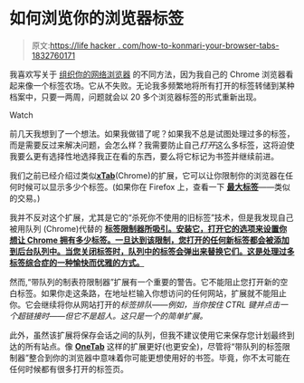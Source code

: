 # 如何浏览你的浏览器标签

> 原文:[https://life hacker . com/how-to-konmari-your-browser-tabs-1832760171](https://lifehacker.com/how-to-konmari-your-browser-tabs-1832760171)

我喜欢写关于 [组织你的网络浏览器](https://lifehacker.com/the-chrome-extensions-our-tech-editor-uses-to-manage-a-1823999980) 的不同方法，因为我自己的 Chrome 浏览器看起来像一个标签农场。它从不失败。无论我多频繁地将所有打开的标签转储到某种档案中，只要一两周，问题就会以 20 多个浏览器标签的形式重新出现。

Watch

前几天我想到了一个想法。如果我做错了呢？如果我不总是试图处理过多的标签，而是需要反过来解决问题，会怎么样？我需要防止自己*打开*这么多标签，这将迫使我要么更有选择性地选择我正在看的东西，要么将它标记为书签并继续前进。

我们之前已经介绍过类似[**xTab**](https://lifehacker.com/xtab-limits-the-number-of-tabs-you-can-keep-open-1555309264)(Chrome)的扩展，它可以让你限制你的浏览器在任何时候可以显示多少个标签。(如果你在 Firefox 上，查看一下 [**最大标签**](https://addons.mozilla.org/en-US/firefox/addon/max-tabs-web-ext/)——类似的交易。)

我并不反对这个扩展，尤其是它的“杀死你不使用的旧标签”技术，但是我发现自己被用队列 (Chrome)代替的 [**标签限制器所吸引。安装它，打开它的选项来设置你想让 Chrome 拥有多少标签。一旦达到该限制，您打开的任何新标签都会被添加到后台队列中。当您关闭标签时，队列中的标签会弹出来替换它们。这是处理过多标签综合症的一种愉快而优雅的方式。**](https://chrome.google.com/webstore/detail/tabs-limiter-with-queue/kaamkonbephafcojgajnbgbdgbgbboap?hl=en)

然而,“带队列的制表符限制器”扩展有一个重要的警告。它不能阻止您打开新的空白标签。如果你走这条路，在地址栏输入你想访问的任何网站，扩展就不能阻止你。它会继续将你从网站打开的*标签排队——例如，当你按住 CTRL 键并点击一个超链接时——但它不是超人。这只是一个的简单扩展。*

此外，虽然该扩展将保存会话之间的队列，但我不建议使用它来保存您计划最终到达的所有站点。像 [**OneTab**](https://chrome.google.com/webstore/detail/onetab/chphlpgkkbolifaimnlloiipkdnihall?hl=en) 这样的扩展更好(也更安全)，尽管将“带队列的标签限制器”整合到你的浏览器中意味着你可能更想使用好的书签。毕竟，你不太可能在任何时候都有很多打开的标签页。